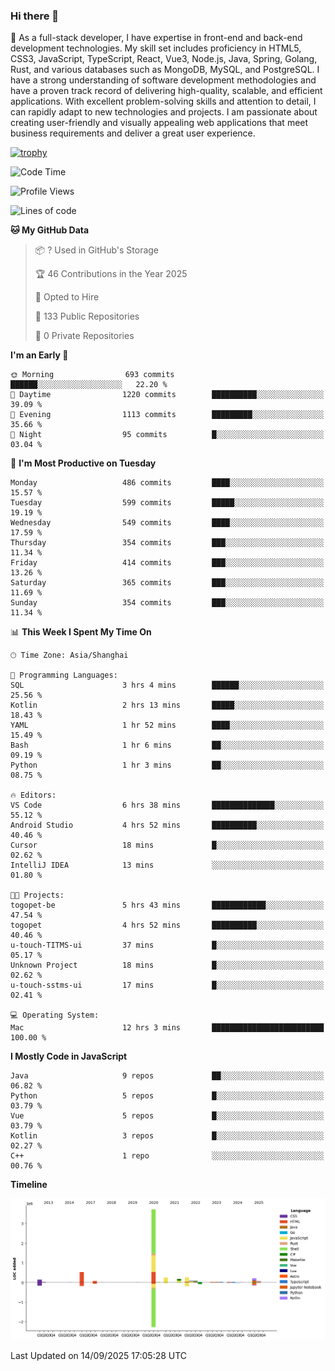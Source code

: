 ### Hi there 👋

🌱 As a full-stack developer, I have expertise in front-end and back-end development technologies. My skill set includes proficiency in HTML5, CSS3, JavaScript, TypeScript, React, Vue3, Node.js, Java, Spring, Golang, Rust, and various databases such as MongoDB, MySQL, and PostgreSQL. I have a strong understanding of software development methodologies and have a proven track record of delivering high-quality, scalable, and efficient applications. With excellent problem-solving skills and attention to detail, I can rapidly adapt to new technologies and projects. I am passionate about creating user-friendly and visually appealing web applications that meet business requirements and deliver a great user experience.

[![trophy](https://github-profile-trophy.vercel.app/?username=elton&rank=SECRET,SSS,SS,S,AAA,AA,A&theme=onedark&no-frame=true&margin-w=10)](https://github.com/ryo-ma/github-profile-trophy)

<!--START_SECTION:waka-->
![Code Time](http://img.shields.io/badge/Code%20Time-1%2C908%20hrs%208%20mins-blue)

![Profile Views](http://img.shields.io/badge/Profile%20Views-0-blue)

![Lines of code](https://img.shields.io/badge/From%20Hello%20World%20I%27ve%20Written-5.9%20million%20lines%20of%20code-blue)

**🐱 My GitHub Data** 

> 📦 ? Used in GitHub's Storage 
 > 
> 🏆 46 Contributions in the Year 2025
 > 
> 💼 Opted to Hire
 > 
> 📜 133 Public Repositories 
 > 
> 🔑 0 Private Repositories 
 > 
**I'm an Early 🐤** 

```text
🌞 Morning                693 commits         ██████░░░░░░░░░░░░░░░░░░░   22.20 % 
🌆 Daytime                1220 commits        ██████████░░░░░░░░░░░░░░░   39.09 % 
🌃 Evening                1113 commits        █████████░░░░░░░░░░░░░░░░   35.66 % 
🌙 Night                  95 commits          █░░░░░░░░░░░░░░░░░░░░░░░░   03.04 % 
```
📅 **I'm Most Productive on Tuesday** 

```text
Monday                   486 commits         ████░░░░░░░░░░░░░░░░░░░░░   15.57 % 
Tuesday                  599 commits         █████░░░░░░░░░░░░░░░░░░░░   19.19 % 
Wednesday                549 commits         ████░░░░░░░░░░░░░░░░░░░░░   17.59 % 
Thursday                 354 commits         ███░░░░░░░░░░░░░░░░░░░░░░   11.34 % 
Friday                   414 commits         ███░░░░░░░░░░░░░░░░░░░░░░   13.26 % 
Saturday                 365 commits         ███░░░░░░░░░░░░░░░░░░░░░░   11.69 % 
Sunday                   354 commits         ███░░░░░░░░░░░░░░░░░░░░░░   11.34 % 
```


📊 **This Week I Spent My Time On** 

```text
🕑︎ Time Zone: Asia/Shanghai

💬 Programming Languages: 
SQL                      3 hrs 4 mins        ██████░░░░░░░░░░░░░░░░░░░   25.56 % 
Kotlin                   2 hrs 13 mins       █████░░░░░░░░░░░░░░░░░░░░   18.43 % 
YAML                     1 hr 52 mins        ████░░░░░░░░░░░░░░░░░░░░░   15.49 % 
Bash                     1 hr 6 mins         ██░░░░░░░░░░░░░░░░░░░░░░░   09.19 % 
Python                   1 hr 3 mins         ██░░░░░░░░░░░░░░░░░░░░░░░   08.75 % 

🔥 Editors: 
VS Code                  6 hrs 38 mins       ██████████████░░░░░░░░░░░   55.12 % 
Android Studio           4 hrs 52 mins       ██████████░░░░░░░░░░░░░░░   40.46 % 
Cursor                   18 mins             █░░░░░░░░░░░░░░░░░░░░░░░░   02.62 % 
IntelliJ IDEA            13 mins             ░░░░░░░░░░░░░░░░░░░░░░░░░   01.80 % 

🐱‍💻 Projects: 
togopet-be               5 hrs 43 mins       ████████████░░░░░░░░░░░░░   47.54 % 
togopet                  4 hrs 52 mins       ██████████░░░░░░░░░░░░░░░   40.46 % 
u-touch-TITMS-ui         37 mins             █░░░░░░░░░░░░░░░░░░░░░░░░   05.17 % 
Unknown Project          18 mins             █░░░░░░░░░░░░░░░░░░░░░░░░   02.62 % 
u-touch-sstms-ui         17 mins             █░░░░░░░░░░░░░░░░░░░░░░░░   02.41 % 

💻 Operating System: 
Mac                      12 hrs 3 mins       █████████████████████████   100.00 % 
```

**I Mostly Code in JavaScript** 

```text
Java                     9 repos             ██░░░░░░░░░░░░░░░░░░░░░░░   06.82 % 
Python                   5 repos             █░░░░░░░░░░░░░░░░░░░░░░░░   03.79 % 
Vue                      5 repos             █░░░░░░░░░░░░░░░░░░░░░░░░   03.79 % 
Kotlin                   3 repos             █░░░░░░░░░░░░░░░░░░░░░░░░   02.27 % 
C++                      1 repo              ░░░░░░░░░░░░░░░░░░░░░░░░░   00.76 % 
```



**Timeline**

![Lines of Code chart](https://raw.githubusercontent.com/elton/elton/main/assets/bar_graph.png)


 Last Updated on 14/09/2025 17:05:28 UTC
<!--END_SECTION:waka-->

<!--
**elton/elton** is a ✨ _special_ ✨ repository because its `README.md` (this file) appears on your GitHub profile.

Here are some ideas to get you started:

- 🔭 I’m currently working on ...
- 🌱 I’m currently learning ...
- 👯 I’m looking to collaborate on ...
- 🤔 I’m looking for help with ...
- 💬 Ask me about ...
- 📫 How to reach me: ...
- 😄 Pronouns: ...
- ⚡ Fun fact: ...
-->
